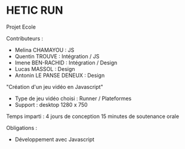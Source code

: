 # HETIC RUN

Projet Ecole

Contributeurs :

- Melina CHAMAYOU : JS
- Quentin TROUVE : Intégration / JS
- Imene BEN-RACHID : Intégration / Design
- Lucas MASSOL : Design
- Antonin LE PANSE DENEUX : Design

"Création d'un jeu vidéo en Javascript"

- Type de jeu vidéo choisi : Runner / Plateformes
- Support : desktop 1280 x 750

Temps imparti : 4 jours de conception
                15 minutes de soutenance orale

Obligations :

- Développement avec Javascript
